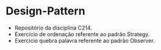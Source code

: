 # Design-Pattern

- Repositório da disciplina C214.
- Exercicio de ordenação referente ao padrão Strategy.
- Exercicio quebra palavra referente ao padrão Observer.
